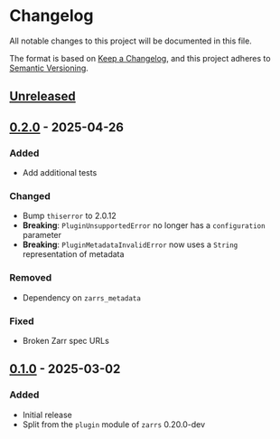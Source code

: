# Changelog

All notable changes to this project will be documented in this file.

The format is based on [Keep a Changelog](https://keepachangelog.com/en/1.0.0/),
and this project adheres to [Semantic Versioning](https://semver.org/spec/v2.0.0.html).

## [Unreleased]

## [0.2.0] - 2025-04-26

### Added
- Add additional tests

### Changed
- Bump `thiserror` to 2.0.12
- **Breaking**: `PluginUnsupportedError` no longer has a `configuration` parameter
- **Breaking**: `PluginMetadataInvalidError` now uses a `String` representation of metadata

### Removed
- Dependency on `zarrs_metadata`

### Fixed
- Broken Zarr spec URLs

## [0.1.0] - 2025-03-02

### Added
 - Initial release
 - Split from the `plugin` module of `zarrs` 0.20.0-dev

[unreleased]: https://github.com/LDeakin/zarrs/compare/zarrs_plugin-v0.2.0...HEAD
[0.2.0]: https://github.com/LDeakin/zarrs/releases/tag/zarrs_plugin-v0.2.0
[0.1.0]: https://github.com/LDeakin/zarrs/releases/tag/zarrs_plugin-v0.1.0
